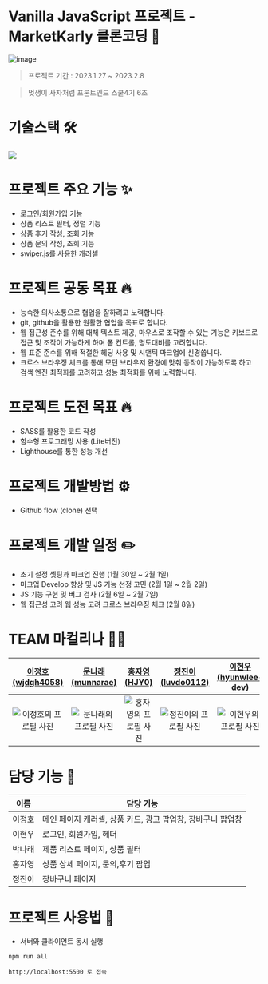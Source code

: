 # Vanilla JavaScript 프로젝트 - MarketKarly 클론코딩 🛒

![image](https://ifh.cc/g/7zYMBW.png)

> 프로젝트 기간 : 2023.1.27 ~ 2023.2.8

> 멋쟁이 사자처럼 프론트엔드 스쿨4기 6조

# 기술스택 🛠

<p herf="https://skillicons.dev">
  <img src="https://skillicons.dev/icons?i=js,html,css,figma,github&perline=20"/>
</p>

# 프로젝트 주요 기능 ✨

- 로그인/회원가입 기능
- 상품 리스트 필터, 정렬 기능
- 상품 후기 작성, 조회 기능
- 상품 문의 작성, 조회 기능
- swiper.js를 사용한 캐러셀

# 프로젝트 공동 목표 🔥

- 능숙한 의사소통으로 협업을 잘하려고 노력합니다.
- git, github을 활용한 원활한 협업을 목표로 합니다.
- 웹 접근성 준수를 위해 대체 텍스트 제공, 마우스로 조작할 수 있는 기능은 키보드로 접근 및 조작이 가능하게 하며 폼 컨트롤, 명도대비를 고려합니다.
- 웹 표준 준수를 위해 적절한 헤딩 사용 및 시맨틱 마크업에 신경씁니다.
- 크로스 브라우징 체크를 통해 모던 브라우저 환경에 맞춰 동작이 가능하도록 하고 검색 엔진 최적화를 고려하고 성능 최적화를 위해 노력합니다.

# 프로젝트 도전 목표 🔥

- SASS를 활용한 코드 작성
- 함수형 프로그래밍 사용 (Lite버전)
- Lighthouse를 통한 성능 개선

# 프로젝트 개발방법 ⚙️

- Github flow (clone) 선택

# 프로젝트 개발 일정 ✏️

- 초기 설정 셋팅과 마크업 진행 (1월 30일 ~ 2월 1일)
- 마크업 Develop 향상 및 JS 기능 선정 고민 (2월 1일 ~ 2월 2일)
- JS 기능 구현 및 버그 검사 (2월 6일 ~ 2월 7일)
- 웹 접근성 고려 웹 성능 고려 크로스 브라우징 체크 (2월 8일)

# TEAM 마컬리나 🧑‍💻

|               [이정호(wjdgh4058)](https://github.com/wjdgh4058)               |                [문나래(munnarae)](https://github.com/munnarae)                |                    [홍자영(HJY0)](https://github.com/HJY0)                    |               [정진이(luvdo0112)](https://github.com/luvdo0112)               |            [이현우(hyunwlee-dev)](https://github.com/hyunwlee-dev)            |
| :---------------------------------------------------------------------------: | :---------------------------------------------------------------------------: | :---------------------------------------------------------------------------: | :---------------------------------------------------------------------------: | :---------------------------------------------------------------------------: |
| ![이정호의 프로필 사진](https://avatars.githubusercontent.com/u/66310772?v=4) | ![문나래의 프로필 사진](https://avatars.githubusercontent.com/u/92195610?v=4) | ![홍자영의 프로필 사진](https://avatars.githubusercontent.com/u/89441627?v=4) | ![정진이의 프로필 사진](https://avatars.githubusercontent.com/u/60957961?v=4) | ![이현우의 프로필 사진](https://avatars.githubusercontent.com/u/55472696?v=4) |

# 담당 기능 📍

| 이름   | 담당 기능                                                   |
| ------ | ----------------------------------------------------------- |
| 이정호 | 메인 페이지 캐러셀, 상품 카드, 광고 팝업창, 장바구니 팝업창 |
| 이현우 | 로그인, 회원가입, 헤더                                      |
| 박나래 | 제품 리스트 페이지, 상품 필터                               |
| 홍자영 | 상품 상세 페이지, 문의,후기 팝업                            |
| 정진이 | 장바구니 페이지                                             |

# 프로젝트 사용법 🚀

- 서버와 클라이언트 동시 실행

```
npm run all
```

```
http://localhost:5500 로 접속
```
